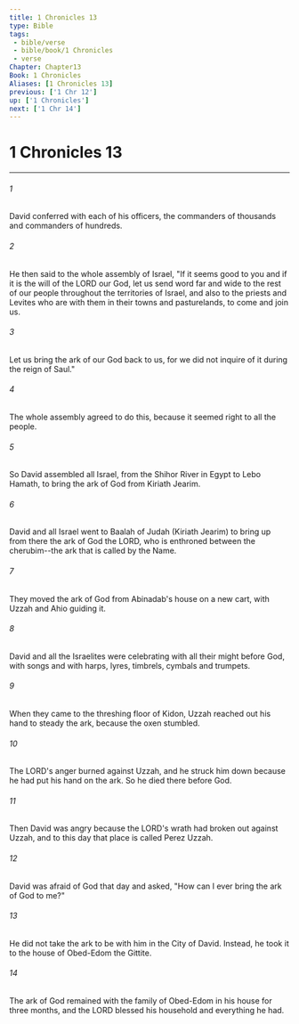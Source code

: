 ```yaml
---
title: 1 Chronicles 13
type: Bible
tags:
 - bible/verse
 - bible/book/1 Chronicles
 - verse
Chapter: Chapter13
Book: 1 Chronicles
Aliases: [1 Chronicles 13]
previous: ['1 Chr 12']
up: ['1 Chronicles']
next: ['1 Chr 14']
---
```

# 1 Chronicles 13

***


###### 1 
David conferred with each of his officers, the commanders of thousands and commanders of hundreds. 

###### 2 
He then said to the whole assembly of Israel, "If it seems good to you and if it is the will of the LORD our God, let us send word far and wide to the rest of our people throughout the territories of Israel, and also to the priests and Levites who are with them in their towns and pasturelands, to come and join us. 

###### 3 
Let us bring the ark of our God back to us, for we did not inquire of it during the reign of Saul." 

###### 4 
The whole assembly agreed to do this, because it seemed right to all the people. 

###### 5 
So David assembled all Israel, from the Shihor River in Egypt to Lebo Hamath, to bring the ark of God from Kiriath Jearim. 

###### 6 
David and all Israel went to Baalah of Judah (Kiriath Jearim) to bring up from there the ark of God the LORD, who is enthroned between the cherubim--the ark that is called by the Name. 

###### 7 
They moved the ark of God from Abinadab's house on a new cart, with Uzzah and Ahio guiding it. 

###### 8 
David and all the Israelites were celebrating with all their might before God, with songs and with harps, lyres, timbrels, cymbals and trumpets. 

###### 9 
When they came to the threshing floor of Kidon, Uzzah reached out his hand to steady the ark, because the oxen stumbled. 

###### 10 
The LORD's anger burned against Uzzah, and he struck him down because he had put his hand on the ark. So he died there before God. 

###### 11 
Then David was angry because the LORD's wrath had broken out against Uzzah, and to this day that place is called Perez Uzzah. 

###### 12 
David was afraid of God that day and asked, "How can I ever bring the ark of God to me?" 

###### 13 
He did not take the ark to be with him in the City of David. Instead, he took it to the house of Obed-Edom the Gittite. 

###### 14 
The ark of God remained with the family of Obed-Edom in his house for three months, and the LORD blessed his household and everything he had. 
